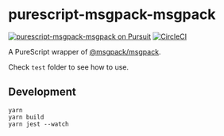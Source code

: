 # purescript-msgpack-msgpack

[![purescript-msgpack-msgpack on Pursuit](https://pursuit.purescript.org/packages/purescript-msgpack-msgpack/badge)](https://pursuit.purescript.org/packages/purescript-msgpack-msgpack)
[![CircleCI](https://circleci.com/gh/nonbili/purescript-msgpack-msgpack.svg?style=svg)](https://circleci.com/gh/nonbili/purescript-msgpack-msgpack)

A PureScript wrapper of [@msgpack/msgpack](https://www.npmjs.com/package/@msgpack/msgpack).

Check `test` folder to see how to use.

## Development

```
yarn
yarn build
yarn jest --watch
```

